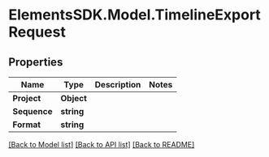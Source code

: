 # ElementsSDK.Model.TimelineExportRequest

## Properties

Name | Type | Description | Notes
------------ | ------------- | ------------- | -------------
**Project** | **Object** |  | 
**Sequence** | **string** |  | 
**Format** | **string** |  | 

[[Back to Model list]](../README.md#documentation-for-models) [[Back to API list]](../README.md#documentation-for-api-endpoints) [[Back to README]](../README.md)

